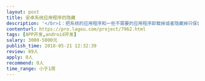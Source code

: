 ```yaml
---                
layout: post       
title: 安卓系统应用程序的隐藏           
description: '</br>1：把系统的应用程序和一些不需要的应用程序卸载掉或者隐藏掉只保留我们自己的两个App。</br>2：在已有的app的基础上。</br>'     
contenturl: https://pro.lagou.com/project/7962.html      
tags: [APP开发,android开发]            
salary: 3000-5000元          
publish_time: 2018-05-21 12:32:39         
review: 89人                   
apply: 0人                   
recommend: 0人                   
time_range: 小于1周              
---                 
```

